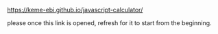 https://keme-ebi.github.io/javascript-calculator/

please once this link is opened, refresh for it to start from the beginning.
